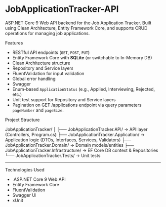 # JobApplicationTracker-API
ASP.NET Core 9 Web API backend for the Job Application Tracker. Built using Clean Architecture, Entity Framework Core, and supports CRUD operations for managing job applications.

 Features

- RESTful API endpoints (`GET`, `POST`, `PUT`)
- Entity Framework Core with **SQLite** (or switchable to In-Memory DB)
- Clean Architecture structure
- Repository and Service layers
- FluentValidation for input validation
- Global error handling
- Swagger
- Enum-based `ApplicationStatus` (e.g., Applied, Interviewing, Rejected, etc.)
- Unit test support for Repository and Service layers
- Pagination on GET /applications endpoint via query parameters `pageNumber` and `pageSize`.

 Project Structure

JobApplicationTracker/
│
├── JobApplicationTracker.API/ → API layer (Controllers, Program.cs)
├── JobApplicationTracker.Application/ → Application logic (DTOs, Interfaces, Services, Validators)
├── JobApplicationTracker.Domain/ → Domain models/entities
├── JobApplicationTracker.Infrastructure/ → EF Core DB context & Repositories
└── JobApplicationTracker.Tests/ → Unit tests


---

Technologies Used

- .ASP.NET Core 9 Web API
- Entity Framework Core
- FluentValidation
- Swagger UI
- xUnit


